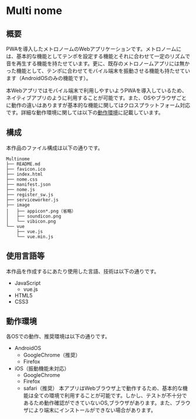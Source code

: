 Multi nome
===============
## 概要
PWAを導入したメトロノームのWebアプリケーションです。メトロノームには、基本的な機能としてテンポを設定する機能とそれに合わせて一定のリズムで音を再生する機能を持たせています。更に、既存のメトロノームアプリには無かった機能として、テンポに合わせてモバイル端末を振動させる機能も持たせています（AndroidOSのみの機能です）。

本Webアプリではモバイル端末で利用しやすいようPWAを導入しているため、ネイティブアプリのように利用することが可能です。また、OSやブラウザごとに動作の違いはありますが基本的な機能に関してはクロスプラットフォーム対応です。詳細な動作環境に関しては以下の[動作環境](#動作環境)に記載しています。

## 構成
本作品のファイル構成は以下の通りです。
```
Multinome
├── README.md
├── favicon.ico
├── index.html
├── nome.css
├── manifest.json
├── nome.js
├── register_sw.js
├── serviceworker.js
├── image
│   ├── appicon*.png（省略）
│   ├── soundicon.png
│   └── vibicon.png
└── vue
    ├── vue.js
    └── vue.min.js
```

## 使用言語等
本作品を作成するにあたり使用した言語、技術は以下の通りです。
* JavaScript
  - vue.js
* HTML5
* CSS3

## 動作環境
各OSでの動作、推奨環境は以下の通りです。
* AndroidOS
  - GoogleChrome（推奨）
  - Firefox
* iOS（振動機能未対応）
  - GoogleChrome
  - Firefox
  - safari（推奨）
本アプリはWebブラウザ上で動作するため、基本的な機能は全ての環境で利用することが可能です。しかし、テストが不十分であるため動作確認ができていないOS,ブラウザがあります。また、ブラウザにより端末にインストールができない場合があります。
